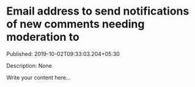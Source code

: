 # Email address to send notifications of new comments needing moderation to

Published: 2019-10-02T09:33:03.204+05:30

Description: None

Write your content here...